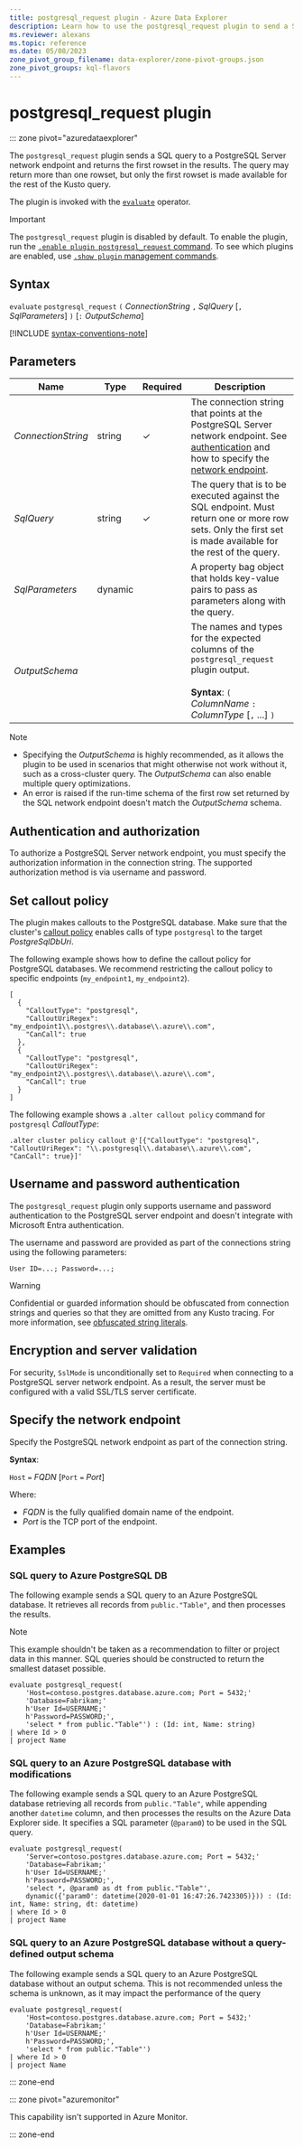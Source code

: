 ```yaml
---
title: postgresql_request plugin - Azure Data Explorer
description: Learn how to use the postgresql_request plugin to send a SQL query to a PostgreSQL server network endpoint.
ms.reviewer: alexans
ms.topic: reference
ms.date: 05/08/2023
zone_pivot_group_filename: data-explorer/zone-pivot-groups.json
zone_pivot_groups: kql-flavors
---
```

# postgresql_request plugin

::: zone pivot="azuredataexplorer"

The `postgresql_request` plugin sends a SQL query to a PostgreSQL Server network endpoint and returns the first rowset in the results. The query may return more than one rowset, but only the first rowset is made available for the rest of the Kusto query.

The plugin is invoked with the [`evaluate`](evaluate-operator.md) operator.

> [!IMPORTANT]
> The `postgresql_request` plugin is disabled by default.
> To enable the plugin, run the [`.enable plugin postgresql_request` command](../management/enable-plugin.md). To see which plugins are enabled, use [`.show plugin` management commands](../management/show-plugins.md).

## Syntax

`evaluate` `postgresql_request` `(` *ConnectionString* `,` *SqlQuery* [`,` *SqlParameters*] `)` [`:` *OutputSchema*]

[!INCLUDE [syntax-conventions-note](../../includes/syntax-conventions-note.md)]

## Parameters

| Name | Type | Required| Description |
|---|---|---|---|
| *ConnectionString* | string | &check; | The connection string that points at the PostgreSQL Server network endpoint. See [authentication](#username-and-password-authentication) and how to specify the [network endpoint](#specify-the-network-endpoint). |
| *SqlQuery* | string | &check; | The query that is to be executed against the SQL endpoint. Must return one or more row sets. Only the first set is made available for the rest of the query. |
| *SqlParameters* | dynamic | | A property bag object that holds key-value pairs to pass as parameters along with the query. |
| *OutputSchema* | | | The names and types for the expected columns of the `postgresql_request` plugin output.<br /><br />**Syntax**: `(` *ColumnName* `:` *ColumnType* [`,` ...] `)`|

> [!NOTE]
>
> * Specifying the *OutputSchema* is highly recommended, as it allows the plugin to be used in scenarios that might otherwise not work without it, such as a cross-cluster query. The *OutputSchema* can also enable multiple query optimizations.
> * An error is raised if the run-time schema of the first row set returned by the SQL network endpoint doesn't match the *OutputSchema* schema.

## Authentication and authorization

To authorize a PostgreSQL Server network endpoint, you must specify the authorization information in the connection string. The supported authorization method is via username and password.

## Set callout policy

The plugin makes callouts to the PostgreSQL database. Make sure that the cluster's [callout policy](../management/callout-policy.md) enables calls of type `postgresql` to the target *PostgreSqlDbUri*.

The following example shows how to define the callout policy for PostgreSQL databases. We recommend restricting the callout policy to specific endpoints (`my_endpoint1`, `my_endpoint2`).

```kusto
[
  {
    "CalloutType": "postgresql",
    "CalloutUriRegex": "my_endpoint1\\.postgres\\.database\\.azure\\.com",
    "CanCall": true
  },
  {
    "CalloutType": "postgresql",
    "CalloutUriRegex": "my_endpoint2\\.postgres\\.database\\.azure\\.com",
    "CanCall": true
  }
]
```

The following example shows a `.alter callout policy` command for `postgresql` *CalloutType*:

```kusto
.alter cluster policy callout @'[{"CalloutType": "postgresql", "CalloutUriRegex": "\\.postgresql\\.database\\.azure\\.com", "CanCall": true}]'
```

## Username and password authentication

The `postgresql_request` plugin only supports username and password authentication to the PostgreSQL server endpoint and doesn't integrate with Microsoft Entra authentication.

The username and password are provided as part of the connections string using the following parameters:

`User ID=...; Password=...;`

> [!WARNING]
> Confidential or guarded information should be obfuscated from connection strings and queries so that they are omitted from any Kusto tracing.
> For more information, see [obfuscated string literals](scalar-data-types/string.md#obfuscated-string-literals).

## Encryption and server validation

For security, `SslMode` is unconditionally set to `Required` when connecting to a PostgreSQL server network endpoint. As a result, the server must be configured with a valid SSL/TLS server certificate.

## Specify the network endpoint

Specify the PostgreSQL network endpoint as part of the connection string.

**Syntax**:

`Host` `=` *FQDN* [`Port` `=` *Port*]

Where:

* *FQDN* is the fully qualified domain name of the endpoint.
* *Port* is the TCP port of the endpoint.

## Examples

### SQL query to Azure PostgreSQL DB

The following example sends a SQL query to an Azure PostgreSQL database. It retrieves all records from `public."Table"`, and then processes the results.

> [!NOTE]
> This example shouldn't be taken as a recommendation to filter or project data in this manner. SQL queries should be constructed to return the smallest dataset possible.

```kusto
evaluate postgresql_request(
    'Host=contoso.postgres.database.azure.com; Port = 5432;'
    'Database=Fabrikam;'
    h'User Id=USERNAME;'
    h'Password=PASSWORD;',
    'select * from public."Table"') : (Id: int, Name: string)
| where Id > 0
| project Name
```

### SQL query to an Azure PostgreSQL database with modifications

The following example sends a SQL query to an Azure PostgreSQL database
retrieving all records from `public."Table"`, while appending another `datetime` column,
and then processes the results on the Azure Data Explorer side.
It specifies a SQL parameter (`@param0`) to be used in the SQL query.

```kusto
evaluate postgresql_request(
    'Server=contoso.postgres.database.azure.com; Port = 5432;'
    'Database=Fabrikam;'
    h'User Id=USERNAME;'
    h'Password=PASSWORD;',
    'select *, @param0 as dt from public."Table"',
    dynamic({'param0': datetime(2020-01-01 16:47:26.7423305)})) : (Id: int, Name: string, dt: datetime)
| where Id > 0
| project Name
```

### SQL query to an Azure PostgreSQL database without a query-defined output schema

The following example sends a SQL query to an Azure PostgreSQL database without an output schema. This is not recommended unless the schema is unknown, as it may impact the performance of the query

```kusto
evaluate postgresql_request(
    'Host=contoso.postgres.database.azure.com; Port = 5432;'
    'Database=Fabrikam;'
    h'User Id=USERNAME;'
    h'Password=PASSWORD;',
    'select * from public."Table"')
| where Id > 0
| project Name
```

::: zone-end

::: zone pivot="azuremonitor"

This capability isn't supported in Azure Monitor.

::: zone-end
